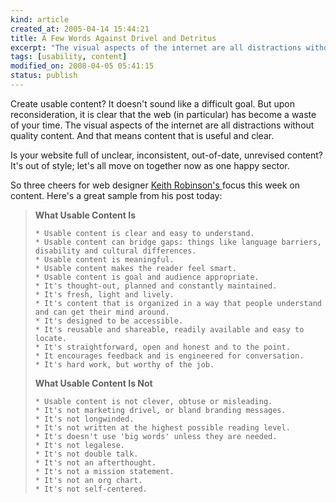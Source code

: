 ```yaml
--- 
kind: article
created_at: 2005-04-14 15:44:21
title: A Few Words Against Drivel and Detritus
excerpt: "The visual aspects of the internet are all distractions without quality content. And that means content that is useful and clear."
tags: [usability, content]
modified_on: 2008-04-05 05:41:15
status: publish
---
```


Create usable content? It doesn't sound like a difficult goal. But upon reconsideration, it is clear that the web (in particular) has become a waste of  your time. The visual aspects of the internet are all distractions without quality content. And that means content that is useful and clear. 

Is your website full of unclear, inconsistent, out-of-date, unrevised content? It's out of style; let's all move on together now as one happy sector. 

So three cheers for web designer <a href="http://www.7nights.com/asterisk/">Keith Robinson's </a> focus this week on content. 
Here's a great sample from his post today: 

<blockquote class="large">
<strong>What Usable Content Is</strong>

    * Usable content is clear and easy to understand.
    * Usable content can bridge gaps: things like language barriers, disability and cultural differences.
    * Usable content is meaningful.
    * Usable content makes the reader feel smart.
    * Usable content is goal and audience appropriate.
    * It's thought-out, planned and constantly maintained.
    * It's fresh, light and lively.
    * It's content that is organized in a way that people understand and can get their mind around.
    * It's designed to be accessible.
    * It's reusable and shareable, readily available and easy to locate.
    * It's straightforward, open and honest and to the point.
    * It encourages feedback and is engineered for conversation.
    * It's hard work, but worthy of the job.

<strong>What Usable Content Is Not</strong>

    * Usable content is not clever, obtuse or misleading.
    * It's not marketing drivel, or bland branding messages.
    * It's not longwinded.
    * It's not written at the highest possible reading level.
    * It's doesn't use 'big words' unless they are needed.
    * It's not legalese.
    * It's not double talk.
    * It's not an afterthought.
    * It's not a mission statement.
    * It's not an org chart.
    * It's not self-centered.
</blockquote>